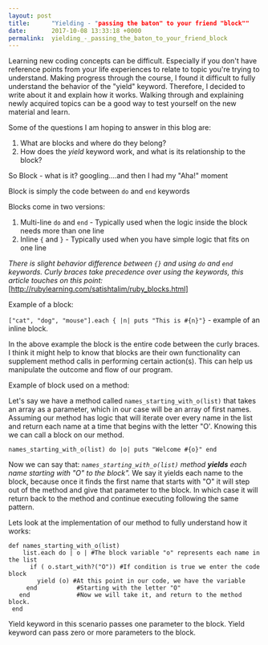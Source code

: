 ```yaml
---
layout: post
title:      "Yielding - "passing the baton" to your friend "block""
date:       2017-10-08 13:33:18 +0000
permalink:  yielding_-_passing_the_baton_to_your_friend_block
---
```



Learning new coding concepts can be difficult. Especially if you don't have reference points from your life experiences to relate to topic you're trying to understand. Making progress through the course, I found it difficult to fully understand the behavior of the "yield" keyword. Therefore, I decided to write about it and explain how it works. Walking through and explaining newly acquired topics can be a good way to test yourself on the new material and learn.

Some of the questions I am hoping to answer in this blog are:
1. What are blocks and where do they belong?
2. How does the *yield* keyword work, and what is its relationship to the block?

So Block - what is it? googling....and then I had my "Aha!" moment 

Block is simply the code between `do` and `end` keywords

Blocks come in two versions:
1. Multi-line `do` and `end` - Typically used when the logic inside the block needs more than one line
2. Inline `{` and `}` - Typically used when you have simple logic that fits on one line

*There is slight behavior difference between `{}` and using `do` and `end` keywords. Curly braces take precedence over using the keywords, this article touches on this point:* [http://rubylearning.com/satishtalim/ruby_blocks.html]

Example of a block:

`["cat", "dog", "mouse"].each { |n| puts "This is #{n}"}` - example of an inline block.

In the above example the block is the entire code between the curly braces. I think it might help to know that blocks are their own functionality can supplement method calls in performing certain action(s). This can help us manipulate the outcome and flow of our program.

Example of block used on a method:

Let's say we have a method called `names_starting_with_o(list)` that takes an array as a parameter, which in our case will be an array of first names. Assuming our method has logic that will iterate over every name in the list and return each name at a time that begins with the letter "O'. Knowing this we can call a block on our method.

`names_starting_with_o(list) do |o| puts "Welcome #{o}" end`

Now we can say that: *`names_starting_with_o(list)` method **yields** each name starting with "O" to the block".*
We say it yields each name to the block, because once it finds the first name that starts with "O" it will step out of the method and give that parameter to the block. In which case it will return back to the method and continue executing following the same pattern.

Lets look at the implementation of our method to fully understand how it works:

```
def names_starting_with_o(list)
    list.each do | o | #The block variable "o" represents each name in the list
      if ( o.start_with?("O")) #If condition is true we enter the code block
        yield (o) #At this point in our code, we have the variable
     end           #Starting with the letter "O" 
   end             #Now we will take it, and return to the method block.
 end
```
 
Yield keyword in this scenario passes one parameter to the block. Yield keyword can pass zero or more parameters to the block. 







